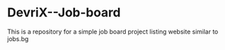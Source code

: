 # DevriX--Job-board
This is a repository for a simple job board project listing website similar to jobs.bg
